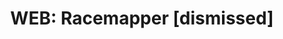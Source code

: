 ---
title: "WEB: Racemapper [dismissed]"
publishdate: 2022-01-01
description:  "RaceMapper is the ultimate companion for experiencing the thrill of Formula 1 Game like never before. We are dedicated to providing an enhanced experience for both commentators and viewers by offering in-depth information, analysis tools, and lasting memories of each race."
type: page
topic: project
tags: ["web","game","formula1"]
link: "https://www.racemapper.app"
image: "/images/racemapper.jpg"
---